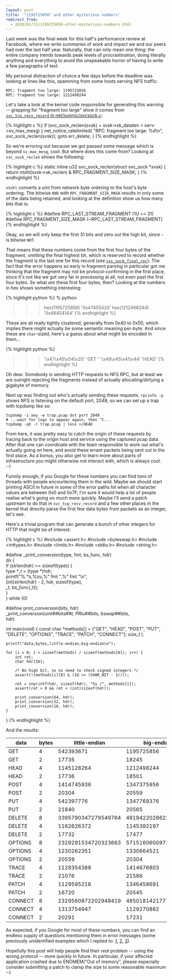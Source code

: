 ```yaml
---
layout: post
title: '"1195725856" and other mysterious numbers'
redirect_from:
  - 2020/01/13/1195725856-other-mysterious-numbers.html
---
```


Last week was the final week for this half's performance review at Facebook,
where we write summaries of work and impact we and our peers had over the last
half year. Naturally, that can only mean one thing: the entire company trends
towards peak levels of procrastination, doing literally anything and everything
to avoid the unspeakable horror of having to write a few paragraphs of text.

My personal distraction of choice a few days before the deadline was looking at
lines like this, spamming from some hosts serving NFS traffic:

    RPC: fragment too large: 1195725856
    RPC: fragment too large: 1212498244

Let's take a look at the kernel code responsible for generating this warning --
grepping for "fragment too large" show it comes from [`svc_tcp_recv_record` in
net/sunrpc/svcsock.c](https://git.kernel.org/pub/scm/linux/kernel/git/torvalds/linux.git/tree/net/sunrpc/svcsock.c?h=v5.4#n943):

{% highlight c %}
if (svc_sock_reclen(svsk) + svsk->sk_datalen >
                            serv->sv_max_mesg) {
    net_notice_ratelimited(
        "RPC: fragment too large: %d\n",
        svc_sock_reclen(svsk));
    goto err_delete;
}
{% endhighlight %}

So we're erroring out because we got passed some message which is beyond
`sv_max_mesg`, cool. But where does this come from? Looking at
`svc_sock_reclen` shows the following:

{% highlight c %}
static inline u32 svc_sock_reclen(struct svc_sock *svsk)
{
    return ntohl(svsk->sk_reclen) & RPC_FRAGMENT_SIZE_MASK;
}
{% endhighlight %}

`ntohl` converts a uint from network byte ordering to the host's byte ordering.
The bitwise `AND` with `RPC_FRAGMENT_SIZE_MASK` results in only some of the
data being retained, and looking at the definition show us how many bits that
is:

{% highlight c %}
#define RPC_LAST_STREAM_FRAGMENT (1U << 31)
#define RPC_FRAGMENT_SIZE_MASK   (~RPC_LAST_STREAM_FRAGMENT)
{% endhighlight %}

Okay, so we will only keep the first 31 bits and zero out the high bit, since
`~` is bitwise `NOT`.

That means that these numbers come from the first four bytes of the fragment,
omitting the final highest bit, which is reserved to record whether the
fragment is the last one for this record (see
[`svc_sock_final_rec`](https://git.kernel.org/pub/scm/linux/kernel/git/torvalds/linux.git/tree/include/linux/sunrpc/svcsock.h?h=v5.4#n47)).
The fact that the error happens so early in fragment parsing in particular got
me thinking that the fragment may not be protocol-confirming in the first
place, since it's not like we got very far in processing at all, not even past
the first four bytes. So what *are* these first four bytes, then? Looking at
the numbers in hex shows something interesting:

{% highlight python %}
% python
>>> hex(1195725856)
'0x47455420'
>>> hex(1212498244)
'0x48454144'
{% endhighlight %}

These are all really tightly clustered, generally from 0x40 to 0x50, which
implies there might actually be some semantic meaning per-byte. And since these
are `char`-sized, here's a guess about what might be encoded in them...

{% highlight python %}
>>> '\x47\x45\x54\x20'
'GET '
>>> '\x48\x45\x41\x44'
'HEAD'
{% endhighlight %}

Oh dear. Somebody is sending HTTP requests to NFS RPC, but at least we are
outright rejecting the fragments instead of actually allocating/dirtying a
gigabyte of memory.

Next up was finding out who's actually sending these requests. `rpcinfo -p`
shows NFS is listening on the default port, 2049, so we can set up a trap with
tcpdump like so:

    tcpdump -i any -w trap.pcap dst port 2049
    # ...wait for logs to appear again, then ^C...
    tcpdump -qX -r trap.pcap | less +/HEAD

From here, it was pretty easy to catch the origin of these requests by tracing
back to the origin host and service using the captured pcap data. After that
one can coordinate with the team responsible to work out what's actually going
on here, and avoid these errant packets being sent out in the first place. As a
bonus, you also get to learn more about parts of infrastructure you might
otherwise not interact with, which is always cool. :-)

Funnily enough, if you Google for these numbers you can find tons of threads
with people encountering them in the wild. Maybe we should start printing ASCII
in future in some of the error paths hit when all character values are between
0x0 and 0x7F, I'm sure it would help a lot of people realise what's going on
much more quickly. Maybe I'll send a patch upstream to do that in
`svc_tcp_recv_record` and a few other places in the kernel that directly parse
the first few data bytes from packets as an integer, let's see.

Here's a trivial program that can generate a bunch of other integers for HTTP
that might be of interest:

{% highlight c %}
#include <assert.h>
#include <byteswap.h>
#include <inttypes.h>
#include <limits.h>
#include <stdio.h>
#include <string.h>

#define _print_conversion(type, fmt, bs_func, hdr)              \
    do {                                                        \
        if (strlen(hdr) >= sizeof(type)) {                      \
            type *_t = (type *)hdr;                             \
            printf("%.*s,%zu,%" fmt ",%" fmt "\n",              \
                   (int)strlen(hdr) - 2, hdr, sizeof(type),     \
                   *_t, bs_func(*_t));                          \
        }                                                       \
    } while (0)

#define print_conversion(bits, hdr)                             \
    _print_conversion(uint##bits##_t, PRIu##bits, bswap_##bits, \
                      hdr)

int main(void) {
    const char *methods[] = {"GET",   "HEAD",   "POST",
                             "PUT",   "DELETE", "OPTIONS",
                             "TRACE", "PATCH",  "CONNECT"};
    size_t i;

    printf("data,bytes,little-endian,big-endian\n");

    for (i = 0; i < sizeof(methods) / sizeof(methods[0]); i++) {
        int ret;
        char hdr[16];

        /* No high bit, so no need to check signed integers */
        assert(!(methods[i][0] & (1U << (CHAR_BIT - 1))));

        ret = snprintf(hdr, sizeof(hdr), "%s /", methods[i]);
        assert(ret > 0 && ret < (int)sizeof(hdr));

        print_conversion(64, hdr);
        print_conversion(32, hdr);
        print_conversion(16, hdr);
    }
}
{% endhighlight %}

And the results:

| data    | bytes | little-endian       | big-endian          |
|---------|-------|---------------------|---------------------|
| GET     | 4     | 542393671           | 1195725856          |
| GET     | 2     | 17735               | 18245               |
| HEAD    | 4     | 1145128264          | 1212498244          |
| HEAD    | 2     | 17736               | 18501               |
| POST    | 4     | 1414745936          | 1347375956          |
| POST    | 2     | 20304               | 20559               |
| PUT     | 4     | 542397776           | 1347769376          |
| PUT     | 2     | 21840               | 20565               |
| DELETE  | 8     | 3395790347279549764 | 4919422028622405679 |
| DELETE  | 4     | 1162626372          | 1145392197          |
| DELETE  | 2     | 17732               | 17477               |
| OPTIONS | 8     | 2329291534720323663 | 5715160600973038368 |
| OPTIONS | 4     | 1230262351          | 1330664521          |
| OPTIONS | 2     | 20559               | 20304               |
| TRACE   | 4     | 1128354388          | 1414676803          |
| TRACE   | 2     | 21076               | 21586               |
| PATCH   | 4     | 1129595216          | 1346458691          |
| PATCH   | 2     | 16720               | 20545               |
| CONNECT | 8     | 2329560872202948419 | 4850181421777769504 |
| CONNECT | 4     | 1313754947          | 1129270862          |
| CONNECT | 2     | 20291               | 17231               |

As expected, if you Google for most of these numbers, you can find an endless
supply of questions mentioning them in error messages (some previously
unidentified examples which I replied to:
[1](https://github.com/inconshreveable/ngrok/issues/545),
[2](https://stackoverflow.com/a/59730358/945780),
[3](https://github.com/ehang-io/nps/issues/315)).

Hopefully this post will help people find their *real* problem -- using the
wrong protocol -- more quickly in future. In particular, if your affected
application crashed due to ENOMEM/"Out of memory", please especially consider
submitting a patch to clamp the size to some reasonable maximum :-)
